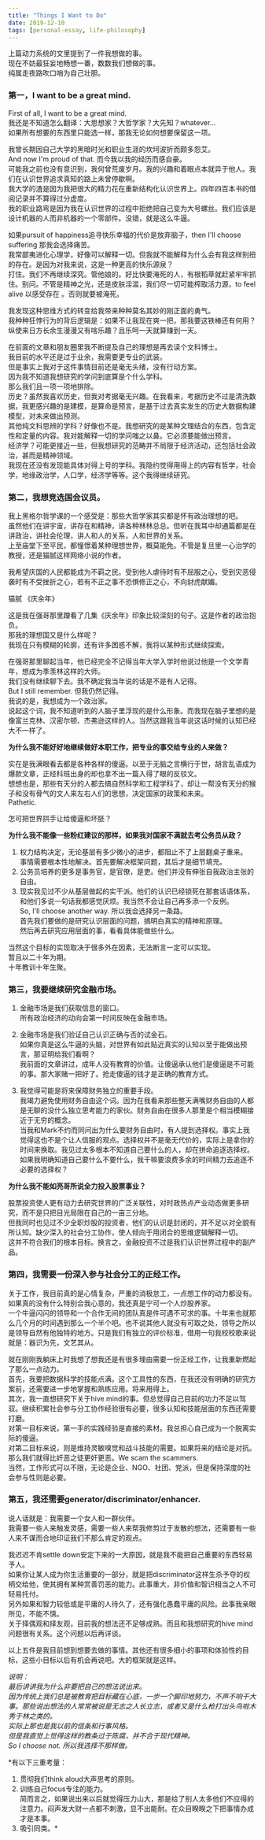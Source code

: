 ```yaml
---
title: "Things I Want to Do"
date: 2019-12-10
tags: [personal-essay, life-philosophy]
---
```


上篇动力系统的文里提到了一件我想做的事。  
现在不妨最狂妄地畅想一番，数数我们想做的事。  
纯属走夜路吹口哨为自己壮胆。
### **第一，I want to be a great mind.**

First of all, I want to be a great mind.  
我还是不知道怎么翻译：大思想家？大哲学家？大先知？whatever…  
如果所有想要的东西里只能选一样，那我无论如何想要保留这一项。

我曾长期因自己大学的黑暗时光和职业生涯的坎坷波折而颇多怨艾。  
And now I'm proud of that. 而今我以我的经历而感自豪。  
可能我之前也没有意识到，我何曾荒废岁月。我的兴趣和着眼点本就异于他人。我们在认识世界追求真知的路上未曾停歇啊。  
我大学的渣是因为我把很大的精力花在重新结构化认识世界上。四年四百本书的借阅记录并不算得过分虚度。  
我的职业路弯是因为我在认识世界的过程中拒绝把自己变为大号螺丝。我们应该是设计机器的人而非机器的一个零部件。没错，就是这么牛逼。

如果pursuit of happiness追寻快乐幸福的代价是放弃脑子，then I'll choose suffering 那我会选择痛苦。  
我常鄙夷进化心理学，好像可以解释一切。但我就不能解释为什么会有我这样别扭的存在。是因为对我来说，这是一种更高的快乐源泉？  
打住。我们不再继续深究。管他娘的。好比快要淹死的人，有根稻草就赶紧牢牢抓住。别问。不管是精神之光，还是皮肤淫滥，我们尽一切可能榨取活力源，to feel alive 以感受存在 。否则就要被淹死。

我发现这种思维方式的转变给我带来种种莫名其妙的刚正面的勇气。  
我种种狂悖行为的背后逻辑是：如果不让我现在爽一把，那我要这铁棒还有何用？纵使来日方长余生漫漫又有啥乐趣？且乐呵一天就算赚到一天。

在前面的文章和朋友圈里我不断提及自己的理想是再去读个文科博士。  
我目前的水平还是过于业余，我需要更专业的武装。  
但是事实上我对于这件事情目前还是毫无头绪，没有行动方案。  
因为我不知道我想研究的学问到底算是个什么学科。  
那么我们且一项一项地排除。  
历史？虽然我喜欢历史，但我对考据毫无兴趣。在我看来，考据历史不过是清洗数据，我更感兴趣的是建模，是算命是预言，是基于过去真实发生的历史大数据构建模型，对未来做出预测。  
其他纯文科思辨的学科？好像也不是。我想研究的是某种文理结合的东西，包含定性和定量的内容。我对能解释一切的学问嗤之以鼻。它必须要能做出预言。  
经济学？可能更接近一些，但我想研究的范畴并不局限于经济活动，还包括社会政治，甚而是精神领域。  
我现在还没有发现能具体对得上号的学科。我隐约觉得用得上的内容有哲学，社会学，地缘政治学，人口学，经济学等等。这个我得继续研究。
### **第二，我想竞选国会议员。**

我上黑格尔哲学课的一个感受是：那些大哲学家其实都是怀有政治理想的吧。  
虽然他们在讲宇宙，讲存在和精神，讲各种林林总总。但听在我耳中却通篇都是在讲政治，讲社会伦理，讲人和人的关系，人和世界的关系。  
上至庙堂下至平民，都憧憬着某种理想世界，概莫能免。不管是复旦里一心治学的教授，还是猫腻这样网络小说的作者。
> 

我希望庆国的人民都能成为不羁之民。受到他人虐待时有不屈服之心，受到灾恶侵袭时有不受挫折之心，若有不正之事不恐惧修正之心，不向豺虎献媚。

猫腻 《庆余年》

这是我在强哥那里蹭看了几集《庆余年》印象比较深刻的句子。这是作者的政治抱负。  
那我的理想国又是什么样呢？  
我现在只有模糊的轮廓，还有许多困惑不解，我将以某种形式继续探索。

在强哥那里聊起当年，他已经完全不记得当年大学入学时他说过他是一个文学青年，想成为季羡林这样的大师。  
我们没有继续聊下去。我不确定我当年说的话是不是有人记得。  
But I still remember. 但我仍然记得。  
我说的是，我想成为一个政治家。  
说起这个词，我不知道听到的人脑子里浮现的是什么形象。而我现在脑子里想的是像富兰克林、汉密尔顿、杰弗逊这样的人。当然这跟我当年说这话时候的认知已经大不一样了。

**为什么我不能好好地继续做好本职工作，把专业的事交给专业的人来做？**

实在是我满眼看去都是各种各样的傻逼。以至于无脑之言横行于世，胡言乱语成为爆款文章，正经科班出身的却也拿不出一篇入得了眼的反驳文。  
想想也是，那些有天分的人都去搞自然科学和工程学科了，却让一帮没有天分的猴子和没有骨气的文人来左右人们的思想，决定国家的政策和未来。  
Pathetic.

怎可把世界拱手让给傻逼和坏胚？

**为什么我不能像一些粉红建议的那样，如果我对国家不满就去考公务员从政？**

1. 权力结构决定，无论基层有多少微小的进步，都阻止不了上层翻桌子重来。  
事情需要根本性地解决。首先要解决框架问题，其后才是细节填充。  
2. 公务员培养的更多是事务官，是官僚，是吏。他们并没有伸张自我政治主张的自由。  
3. 现实我见过不少从基层做起的实干派。他们的认识已经锁死在那套话语体系，和他们多说一句话我都感觉厌烦。我当然不会让自己再多添一个反例。  
So, I'll choose another way. 所以我会选择另一条路。  
首先我们要做的是研究认识层面的问题，搞明白真实的精神和原理。  
然后再去研究应用层面的事，看看具体能做些什么。

当然这个目标的实现取决于很多外在因素，无法断言一定可以实现。  
暂且以二十年为期。  
十年教训十年生聚。
### **第三，我要继续研究金融市场。**

1. 金融市场是我们获取信息的窗口。  
所有政治经济的动向会第一时间反映在金融市场。

2. 金融市场是我们验证自己认识正确与否的试金石。  
如果你真是这么牛逼的头脑，对世界有如此贴近真实的认知以至于能做出预言，那证明给我们看啊？  
我前面的文章讲过，成年人没有教育的价值。让傻逼承认他们是傻逼是不可能的事。那大家赌一把好了。抢走傻逼的钱才是正确的教育方式。

3. 我觉得可能是将来保障财务独立的重要手段。  
我竭力避免使用财务自由这个词。因为在我看来那些整天满嘴财务自由的人都是无聊的没什么独立思考能力的家伙。财务自由在很多人那里是个相当模糊接近于无穷的概念。  
当我和Mark不约而同问出为什么要财务自由时，有人提到选择权。事实上我觉得这也不是个让人信服的观点。选择权并不是毫无代价的，实际上是拿你的时间来换取。我见过太多根本不知道自己要什么的人，却在拼命追逐选择权。如果我明确知道自己要什么不要什么，我干嘛要浪费多余的时间精力去追逐不必要的选择权？

**为什么我不能如亮哥所说全力投入股票事业？**

股票投资使人更有动力去研究世界的广泛关联性，对时政热点产业动态做更多研究，而不是只把目光局限在自己的一亩三分地。  
但我同时也见过不少全职炒股的投资者，他们的认识是封闭的，并不足以对全貌有所认知。缺少深入的社会分工协作，使人倾向于用闭合的思维逻辑解释一切。  
这并不符合我们的根本目标。换言之，金融投资不过是我们认识世界过程中的副产品。
### **第四，我需要一份深入参与社会分工的正经工作。**

关于工作，我目前真的是心情复杂，严重的消极怠工，一点想工作的动力都没有。如果真的没有什么特别合我心意的，我还真是宁可一个人炒股养家。  
一个牛逼闪闪的领导和一个合作无间的团队真是件可遇不可求的事。十年来也就那么几个月的时间遇到那么一个半个吧。也不说其他人就没有可取之处，领导之所以是领导自然有他独特的地方。只是我们有独立的评价标准，借用一句我校校歌来说就是：器识为先，文艺其从。

就在刚刚我躺床上时我想了想我还是有很多理由需要一份正经工作，让我重新燃起了那么一点动力。  
首先，我要把数据科学的技能点满。这个工具性的东西，在我还没有明确的研究方案前，还需要进一步地掌握和熟练应用。将来用得上。  
其次，我一直想研究下关于hive mind的事。但总觉得自己目前的功力不足以驾驭。继续积累社会参与分工协作经验很有必要，很多认知和技能层面的东西还需要打磨。  
对第一目标来说，第一手的实践经验是直接的素材。我总担心自己成为一个脱离实际的傻逼。  
对第二目标来说，则是维持灵敏嗅觉和战斗技能的需要。如果将来的结论是对抗。那么我们就得比奸恶之徒更奸更恶。We scam the scammers.   
当然，工作形式可以不限，无论是企业、NGO、社团、党派，但是保持深度的社会参与性则是必要。
### **第五，我还需要generator/discriminator/enhancer.**

说人话就是：我需要一个女人和一群伙伴。  
我需要一些人来触发灵感，需要一些人来帮我修剪过于发散的想法，还需要有一些人来不谋而合地印证我们不那么肯定的观点。

我迟迟不肯settle down安定下来的一大原因，就是我不能把自己重要的东西轻易予人。  
如果你让某人成为你生活重要的一部分，就是把discriminator这样生杀予夺的权柄交给他，使其拥有某种赏善罚恶的能力。此事重大，非价值和智识相当之人不可轻易托付。  
另外如果和智力较低或是平庸的人待久了，还有强化愚蠢平庸的风险。此事我亲眼所见，不能不慎。  
关于择偶观和择友观，目前我的想法还不足够成熟。而且和我想研究的hive mind问题很有关系。这个问题以后再详谈。

以上五件是我目前想到想要去做的事情。其他还有很多细小的事项和体验性的目标，这些小目标以后有机会再说吧。大的框架就是这样。

*说明：  
最后讲讲我为什么非要把自己的想法说出来。  
因为传统上我们总是被教育把目标藏在心底，一步一个脚印地努力，不声不响干大事。那些说出想法的人常常被说是无志之人长立志，或者又是什么枪打出头鸟啦木秀于林之类的。  
实际上那也是我以前的信条和行事风格。  
但是我直觉上觉得这样的教条过于陈腐，并不合于现代精神。  
So I choose not. 所以我选择不那样做。*

*有以下三重考量：  
1. 贯彻我们think aloud大声思考的原则。  
2. 训练自己focus专注的能力。  
简而言之，如果说出来以后就觉得压力山大，那是给了别人太多他们不应得的注意力。闷声发大财一点都不刺激，显不出能耐。在众目睽睽之下把事情办成才是本事。  
3. 吸引同类。*
